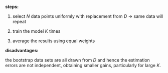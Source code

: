 **steps:**
1. select $N$ data points uniformly with replacement from $D$ -> same data will repeat

2. train the model $K$ times

3. average the results using equal weights

**disadvantages:**

the bootstrap data sets are all drawn from $D$ and hence the estimation errors are not independent, obtaining smaller gains, particularly for large $K$.

